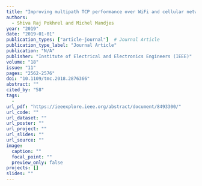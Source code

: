 ```yaml
---
title: "Improving multipath TCP performance over WiFi and cellular networks: An analytical approach"
authors:
  - Shiva Raj Pokhrel and Michel Mandjes
year: "2019"
date: "2019-01-01"
publication_types: ["article-journal"]  # Journal Article
publication_type_label: "Journal Article"
publication: "N/A"
publisher: "Institute of Electrical and Electronics Engineers (IEEE)"
volume: "18"
issue: "11"
pages: "2562-2576"
doi: "10.1109/tmc.2018.2876366"
abstract: ""
cited_by: "58"
tags:
  - 
url_pdf: "https://ieeexplore.ieee.org/abstract/document/8493300/"
url_code: ""
url_dataset: ""
url_poster: ""
url_project: ""
url_slides: ""
url_source: ""
image:
  caption: ""
  focal_point: ""
  preview_only: false
projects: []
slides: ""
---
```

